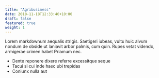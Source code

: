 ```yaml
---
title: "Agribusiness"
date: 2018-11-18T12:33:46+10:00
draft: false
featured: true
weight: 1
---
```


Lorem markdownum aequalis strigis. Saetigeri iubeas, vultu huic alvum nondum
de obside ut laniavit arbor palmis, cum quin. Rupes vetat videndo, armigerae
crimen habet Priamum nec.

- Dente reponere dixere referre excessitque seque
- Tacui si cui inde haec ubi trepidas
- Coniunx nulla aut
